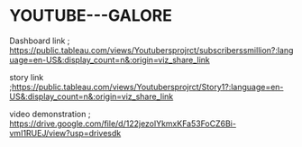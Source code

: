 # YOUTUBE---GALORE



Dashboard link ; https://public.tableau.com/views/Youtubersprojrct/subscriberssmillion?:language=en-US&:display_count=n&:origin=viz_share_link




story link ;https://public.tableau.com/views/Youtubersprojrct/Story1?:language=en-US&:display_count=n&:origin=viz_share_link




video demonstration ; https://drive.google.com/file/d/122jezolYkmxKFa53FoCZ6Bi-vmI1RUEJ/view?usp=drivesdk
